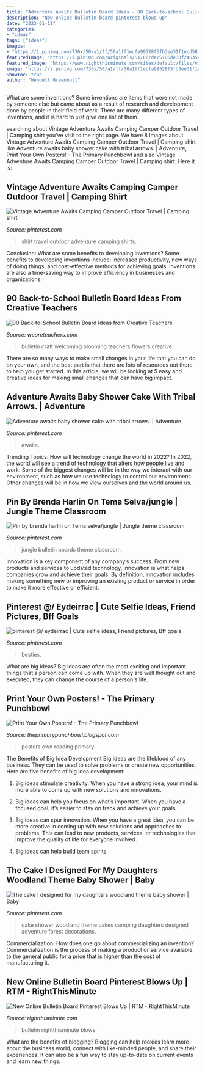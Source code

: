 ```yaml
---
title: "Adventure Awaits Bulletin Board Ideas - 90 Back-to-school Bulletin Board Ideas From Creative Teachers"
description: "New online bulletin board pinterest blows up"
date: "2023-01-11"
categories:
- "ideas"
tags: ["ideas"]
images:
- "https://i.pinimg.com/736x/50/a1/ff/50a1ff1ecfa99528f5fb3ee31f1ecd58.jpg"
featuredImage: "https://i.pinimg.com/originals/51/86/de/5186de30f246354dd0d3c892c0123414.jpg"
featured_image: "https://www.rightthisminute.com/sites/default/files/videos/images/new-online-bulletin-board-pinterest-blows-up.png.converted_1312051944.jpg"
image: "https://i.pinimg.com/736x/50/a1/ff/50a1ff1ecfa99528f5fb3ee31f1ecd58.jpg"
ShowToc: true
author: "Wendell Greenholt"
---
```



What are some inventions?
Some inventions are items that were not made by someone else but came about as a result of research and development done by people in their field of work. There are many different types of inventions, and it is hard to just give one list of them.

	

		
searching about Vintage Adventure Awaits Camping Camper Outdoor Travel | Camping shirt you've visit to the right page. We have 8 Images about Vintage Adventure Awaits Camping Camper Outdoor Travel | Camping shirt like Adventure awaits baby shower cake with tribal arrows. | Adventure, Print Your Own Posters! - The Primary Punchbowl and also Vintage Adventure Awaits Camping Camper Outdoor Travel | Camping shirt. Here it is:
		
    
## Vintage Adventure Awaits Camping Camper Outdoor Travel | Camping Shirt

<img loading=lazy src="https://i.pinimg.com/736x/d2/77/26/d27726b19af6501058cc20c9cc4edce6.jpg" onerror="this.onerror=null;this.src='https://tse2.mm.bing.net/th?id=OIP.0QYcmw-JXkDy2gM98vMzVAHaHa&amp;pid=15.1';" alt="Vintage Adventure Awaits Camping Camper Outdoor Travel | Camping shirt">

_Source: pinterest.com_

>shirt travel outdoor adventure camping shirts. 

	

Conclusion: What are some benefits to developing inventions?
Some benefits to developing inventions include: increased productivity, new ways of doing things, and cost-effective methods for achieving goals. Inventions are also a time-saving way to improve efficiency in businesses and organizations.

    
## 90 Back-to-School Bulletin Board Ideas From Creative Teachers

<img loading=lazy src="https://s18670.pcdn.co/wp-content/uploads/Art-Craft-and-Bulletin-Board-Ideas.jpg" onerror="this.onerror=null;this.src='https://tse2.mm.bing.net/th?id=OIP.o9F6envdIQJ1zoPYy6T7ZAHaEK&amp;pid=15.1';" alt="90 Back-to-School Bulletin Board Ideas from Creative Teachers">

_Source: weareteachers.com_

>bulletin craft welcoming blooming teachers flowers creative. 

	

There are so many ways to make small changes in your life that you can do on your own, and the best part is that there are lots of resources out there to help you get started. In this article, we will be looking at 5 easy and creative ideas for making small changes that can have big impact.

    
## Adventure Awaits Baby Shower Cake With Tribal Arrows. | Adventure

<img loading=lazy src="https://i.pinimg.com/originals/51/86/de/5186de30f246354dd0d3c892c0123414.jpg" onerror="this.onerror=null;this.src='https://tse4.mm.bing.net/th?id=OIP.M45UTXp9NahyGWGBCdvURAHaKU&amp;pid=15.1';" alt="Adventure awaits baby shower cake with tribal arrows. | Adventure">

_Source: pinterest.com_

>awaits. 

	

Trending Topics: How will technology change the world in 2022?
In 2022, the world will see a trend of technology that alters how people live and work. Some of the biggest changes will be in the way we interact with our environment, such as how we use technology to control our environment. Other changes will be in how we view ourselves and the world around us.

    
## Pin By Brenda Harlin On Tema Selva/jungle | Jungle Theme Classroom

<img loading=lazy src="https://i.pinimg.com/736x/50/a1/ff/50a1ff1ecfa99528f5fb3ee31f1ecd58.jpg" onerror="this.onerror=null;this.src='https://tse2.mm.bing.net/th?id=OIP.v33K8IwVWgspl1DoVoGilwHaHa&amp;pid=15.1';" alt="Pin by brenda harlin on Tema selva/jungle | Jungle theme classroom">

_Source: pinterest.com_

>jungle bulletin boards theme classroom. 

	

Innovation is a key component of any company’s success. From new products and services to updated technology, innovation is what helps companies grow and achieve their goals. By definition, innovation includes making something new or improving an existing product or service in order to make it more effective or efficient.

    
## Pinterest @/ Eydeirrac | Cute Selfie Ideas, Friend Pictures, Bff Goals

<img loading=lazy src="https://i.pinimg.com/736x/1c/35/c1/1c35c14f72674489d1def2cdaaafae50.jpg" onerror="this.onerror=null;this.src='https://tse1.mm.bing.net/th?id=OIP.7MOsCT5rvvZXtvs5oyHzOQHaJ3&amp;pid=15.1';" alt="pinterest @/ eydeirrac | Cute selfie ideas, Friend pictures, Bff goals">

_Source: pinterest.com_

>besties. 

	

What are big ideas?
Big ideas are often the most exciting and important things that a person can come up with. When they are well thought out and executed, they can change the course of a person's life.

    
## Print Your Own Posters! - The Primary Punchbowl

<img loading=lazy src="https://3.bp.blogspot.com/-IbPjP8xiN34/V-CPnh0HhrI/AAAAAAAAMQk/joevGq_4QVcEiDAOuEbsRfhqHhgzPiUdwCLcB/s1600/Up%2Bbulletin%2Bboard.jpg" onerror="this.onerror=null;this.src='https://tse2.mm.bing.net/th?id=OIP.m-PjyZ8hRzh-1HzjiIsaywHaFR&amp;pid=15.1';" alt="Print Your Own Posters! - The Primary Punchbowl">

_Source: theprimarypunchbowl.blogspot.com_

>posters own reading primary. 

	

The Benefits of Big Idea Development
Big ideas are the lifeblood of any business. They can be used to solve problems or create new opportunities. Here are five benefits of big idea development:
1. Big ideas stimulate creativity. When you have a strong idea, your mind is more able to come up with new solutions and innovations.

2. Big ideas can help you focus on what’s important. When you have a focused goal, it’s easier to stay on track and achieve your goals.

3. Big ideas can spur innovation. When you have a great idea, you can be more creative in coming up with new solutions and approaches to problems. This can lead to new products, services, or technologies that improve the quality of life for everyone involved.

4. Big ideas can help build team spirits.

    
## The Cake I Designed For My Daughters Woodland Theme Baby Shower | Baby

<img loading=lazy src="https://i.pinimg.com/originals/d5/80/9d/d5809d054926fc94b4d22d4e4a674f26.jpg" onerror="this.onerror=null;this.src='https://tse1.mm.bing.net/th?id=OIP.AO2-Ysa8W7fAB00KiFsSBAHaJ4&amp;pid=15.1';" alt="The cake I designed for my daughters woodland theme baby shower | Baby">

_Source: pinterest.com_

>cake shower woodland theme cakes camping daughters designed adventure forest decorations. 

	

Commercialization: How does one go about commercializing an invention?
Commercialization is the process of making a product or service available to the general public for a price that is higher than the cost of manufacturing it.

    
## New Online Bulletin Board Pinterest Blows Up | RTM - RightThisMinute

<img loading=lazy src="https://www.rightthisminute.com/sites/default/files/videos/images/new-online-bulletin-board-pinterest-blows-up.png.converted_1312051944.jpg" onerror="this.onerror=null;this.src='https://tse1.mm.bing.net/th?id=OIP.9rLDwuA7d0RhsI906vKj2gHaEK&amp;pid=15.1';" alt="New Online Bulletin Board Pinterest Blows Up | RTM - RightThisMinute">

_Source: rightthisminute.com_

>bulletin rightthisminute blows. 

	

What are the benefits of blogging?
Blogging can help rookies learn more about the business world, connect with like-minded people, and share their experiences. It can also be a fun way to stay up-to-date on current events and learn new things.

